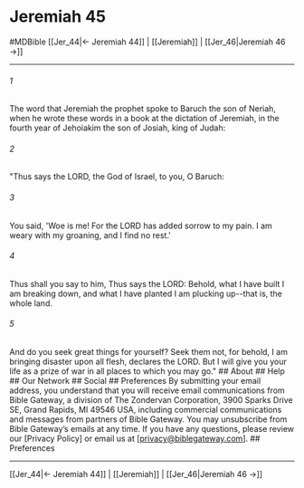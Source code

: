 # Jeremiah 45
#MDBible
[[Jer_44|← Jeremiah 44]] | [[Jeremiah]] | [[Jer_46|Jeremiah 46 →]]

***






###### 1 


The word that Jeremiah the prophet spoke to Baruch the son of Neriah, when he wrote these words in a book at the dictation of Jeremiah, in the fourth year of Jehoiakim the son of Josiah, king of Judah: 





###### 2 


"Thus says the LORD, the God of Israel, to you, O Baruch: 





###### 3 


You said, 'Woe is me! For the LORD has added sorrow to my pain. I am weary with my groaning, and I find no rest.' 





###### 4 


Thus shall you say to him, Thus says the LORD: Behold, what I have built I am breaking down, and what I have planted I am plucking up--that is, the whole land. 





###### 5 


And do you seek great things for yourself? Seek them not, for behold, I am bringing disaster upon all flesh, declares the LORD. But I will give you your life as a prize of war in all places to which you may go." ## About ## Help ## Our Network ## Social ## Preferences By submitting your email address, you understand that you will receive email communications from Bible Gateway, a division of The Zondervan Corporation, 3900 Sparks Drive SE, Grand Rapids, MI 49546 USA, including commercial communications and messages from partners of Bible Gateway. You may unsubscribe from Bible Gateway&rsquo;s emails at any time. If you have any questions, please review our [Privacy Policy] or email us at [privacy@biblegateway.com]. ## Preferences

***

[[Jer_44|← Jeremiah 44]] | [[Jeremiah]] | [[Jer_46|Jeremiah 46 →]]
